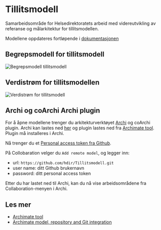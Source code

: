 # Tillitsmodell

Samarbeidsområde for Helsedirektoratets arbeid med videreutvikling av referanse og målarkitektur for tillitsmodellen.

Modellene oppdateres fortløpende i [dokumentasjonen](https://hdir.github.io/Tillitsmodell/)

## Begrepsmodell for tillitsmodell

![Begrepsmodell tillitsmodell](https://hdir.github.io/Tillitsmodell/id-306e0546311e4ac0bb84d5a9d74d61f0/images/id-4d622527e148494ab3a057ae2546f53a.png)

## Verdistrøm for tillitsmodellen

![Verdistrøm for tillitsmodell](https://hdir.github.io/Tillitsmodell/id-306e0546311e4ac0bb84d5a9d74d61f0/images/id-80730268495f4a29b3a43297a5c83b05.png)

## Archi og coArchi Archi plugin

For å åpne modellene trenger du arkitekturverktøyet [Archi](https://www.archimatetool.com/) og coArchi plugin. Archi kan lastes ned [her](https://www.archimatetool.com/download/) og plugin lastes ned fra [Archimate tool](https://www.archimatetool.com/plugins/#coArchi). Plugin må installeres i Archi.

Nå trenger du et [Personal access token fra Github](https://github.com/settings/tokens).

På Collobaration velger du `Add remote model`, og legger inn:

* url: `https://github.com/hdir/Tillitsmodell.git`
* user name: ditt Github brukernavn
* password: ditt personal access token

Etter du har lastet ned til Archi, kan du nå vise arbeidsområdene fra Collaboration-menyen i Archi.

## Les mer

* [Archimate tool](https://www.archimatetool.com/)
* [Archimate model, repository and Git integration](https://github.com/markusvanaardt/readme-coArchi)
